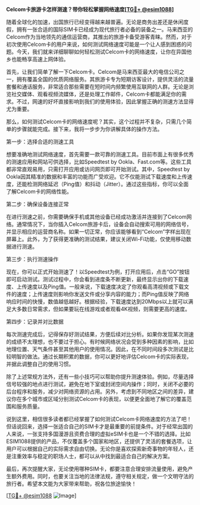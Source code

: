 **Celcom卡旅游卡怎样测速？带你轻松掌握网络速度[[TG💪+ @esim1088](https://t.me/s/esim1088)]**

随着全球化的加速，出国旅行已经变得越来越普遍。无论是商务出差还是休闲度假，拥有一张合适的国际SIM卡已经成为现代旅行者必备的装备之一。马来西亚的Celcom作为当地领先的通信运营商，其推出的旅游卡备受游客青睐。然而，对于初次使用Celcom卡的用户来说，如何测试网络速度可能是一个让人感到困惑的问题。今天，我们就来详细聊聊如何轻松测试Celcom卡的网络速度，让你在异国他乡也能畅享高速上网体验。

首先，让我们简单了解一下Celcom卡。Celcom是马来西亚最大的电信公司之一，拥有覆盖全国的优质网络服务。其旅游卡专为短期访客设计，提供灵活的流量套餐和通话服务，非常适合那些需要在短时间内频繁使用互联网的人群。无论是浏览社交媒体、观看视频流媒体，还是处理工作邮件，Celcom卡都能满足你的需求。不过，网速的好坏直接影响到我们的使用体验，因此掌握正确的测速方法显得尤为重要。

那么，如何测试Celcom卡的网络速度呢？其实，这个过程并不复杂，只需几个简单的步骤就能完成。接下来，我将一步步为你讲解具体的操作方法。

第一步：选择合适的测速工具

想要准确地测试网络速度，首先需要一款可靠的测速工具。目前市面上有很多优秀的测速应用和网站可供选择，比如Speedtest by Ookla、Fast.com等。这些工具都非常直观易用，只需打开应用或访问网页即可开始测试。其中，Speedtest by Ookla因其精准的数据和丰富的功能而广受欢迎。它不仅能测试下载速度和上传速度，还能检测网络延迟（Ping值）和抖动（Jitter）。通过这些指标，你可以全面了解Celcom卡的网络性能。

第二步：确保设备连接正常

在进行测速之前，你需要确保手机或其他设备已经成功激活并连接到了Celcom网络。通常情况下，当你插入Celcom旅游卡后，设备会自动搜索可用的网络信号，并显示相应的运营商名称。如果一切正常，你应该能够看到“Celcom”字样出现在屏幕上。此外，为了获得更准确的测试结果，建议关闭Wi-Fi功能，仅使用移动数据进行测速。

第三步：执行测速操作

现在，你可以正式开始测速了！以Speedtest为例，打开应用后，点击“GO”按钮即可启动测试。测试过程中，你会看到进度条不断更新，最终显示出你的下载速度、上传速度以及Ping值。一般来说，下载速度决定了你观看高清视频或下载文件的速度；上传速度则影响你发送文件或分享内容的能力；而Ping值反映了网络响应时间的快慢，数值越低越好。根据经验，下载速度达到20Mbps以上就可以满足大多数日常需求，但如果要玩在线游戏或者观看4K视频，则需要更高的速度。

第四步：记录并对比数据

每次测速完成后，记得保存好测试结果，方便后续对比分析。如果你发现某次测速的成绩不太理想，也不要过于担心。有时候网络状况会受到多种因素的影响，比如地理位置、天气条件甚至其他用户的使用情况。因此，在不同时间段多次测试是比较明智的做法。通过长期积累的数据，你可以更好地评估Celcom卡的实际表现，并据此调整自己的使用习惯。

除了上述常规方法外，还有一些小技巧可以帮助你提升测速体验。例如，尽量选择信号较强的地点进行测试，避免在地下室或封闭空间内操作；同时，关闭不必要的后台程序和服务，减少对网络资源的占用。另外，考虑到不同地区之间的差异，建议你在多个城市或区域分别测试Celcom卡的表现，以便更全面地了解它的覆盖范围和服务质量。

说到这里，相信很多读者都已经掌握了如何测试Celcom卡网络速度的方法了吧！但话说回来，选择一张适合自己的SIM卡才是最重要的前提条件。对于经常出国的人来说，一张支持多国漫游且资费合理的虚拟eSIM卡也是一个不错的选择。比如ESIM1088提供的产品，不仅覆盖多个国家和地区，还提供了灵活的套餐选项，让用户可以根据自己的实际需求自由切换。无论你是喜欢探索新奇事物的年轻人，还是注重效率与稳定的职场人士，都可以从中找到最适合自己的解决方案。

最后，再次提醒大家，无论使用哪种SIM卡，都要注意合理安排流量使用，避免产生额外费用。同时，也要关注当地的法律法规，遵守相关规定，做一个文明守法的旅行者。希望本文能为大家带来帮助，祝各位旅途愉快！

[[TG💪+ @esim1088](https://t.me/s/esim1088) ![Image](https://i.postimg.cc/4NQfJmqS/Snipaste-2025-05-13-00-14-12.png)]